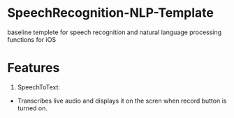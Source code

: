 # SpeechRecognition-NLP-Template
baseline templete for speech recognition and natural language processing functions for iOS

# Features
1. SpeechToText:
- Transcribes live audio and displays it on the scren when record button is turned on.
